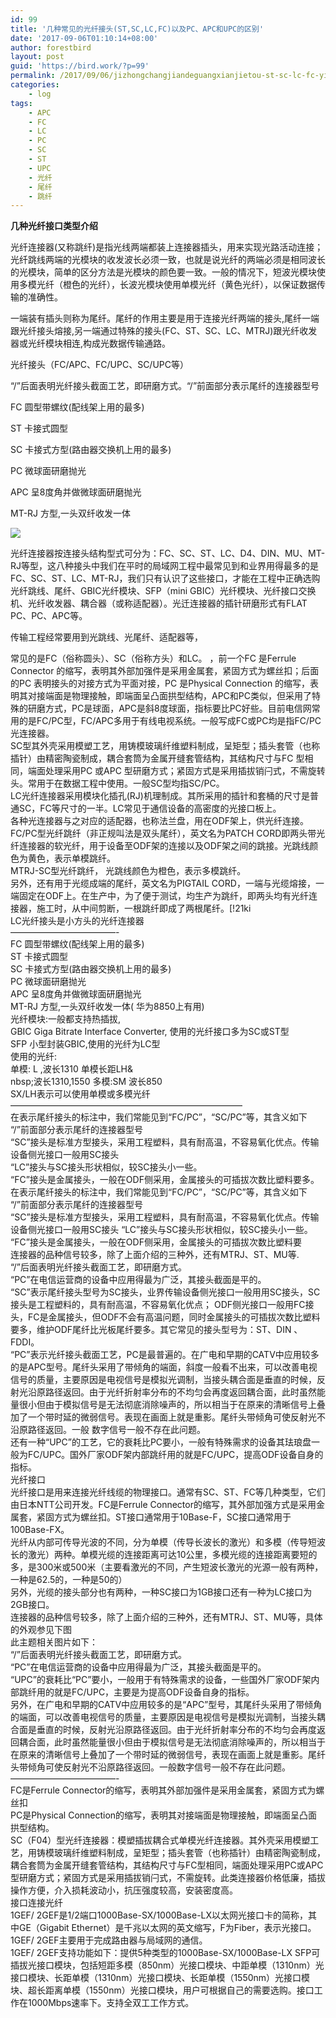 ```yaml
---
id: 99
title: '几种常见的光纤接头(ST,SC,LC,FC)以及PC、APC和UPC的区别'
date: '2017-09-06T01:10:14+08:00'
author: forestbird
layout: post
guid: 'https://bird.work/?p=99'
permalink: /2017/09/06/jizhongchangjiandeguangxianjietou-st-sc-lc-fc-yijipcapcheupcdequbie/
categories:
    - log
tags:
    - APC
    - FC
    - LC
    - PC
    - SC
    - ST
    - UPC
    - 光纤
    - 尾纤
    - 跳纤
---
```


 **几种光纤接口类型介绍**

 光纤连接器(又称跳纤)是指光线两端都装上连接器插头，用来实现光路活动连接；光纤跳线两端的光模块的收发波长必须一致，也就是说光纤的两端必须是相同波长的光模块，简单的区分方法是光模块的颜色要一致。一般的情况下，短波光模块使用多模光纤（橙色的光纤），长波光模块使用单模光纤（黄色光纤），以保证数据传输的准确性。

一端装有插头则称为尾纤。尾纤的作用主要是用于连接光纤两端的接头,尾纤一端跟光纤接头熔接,另一端通过特殊的接头(FC、ST、SC、LC、MTRJ)跟光纤收发器或光纤模块相连,构成光数据传输通路。

 光纤接头（FC/APC、FC/UPC、SC/UPC等）

“/”后面表明光纤接头截面工艺，即研磨方式。“/”前面部分表示尾纤的连接器型号

 FC 圆型带螺纹(配线架上用的最多)

 ST 卡接式圆型

 SC 卡接式方型(路由器交换机上用的最多)

 PC 微球面研磨抛光

 APC 呈8度角并做微球面研磨抛光

MT-RJ 方型,一头双纤收发一体

 ![](http://www.zhaoweifeng.cn/blog/plugin/windsphoto/photofile/20179/20179517126101.jpg)

光纤连接器按连接头结构型式可分为：FC、SC、ST、LC、D4、DIN、MU、MT-RJ等型，这八种接头中我们在平时的局域网工程中最常见到和业界用得最多的是FC、SC、ST、LC、MT-RJ，我们只有认识了这些接口，才能在工程中正确选购光纤跳线、尾纤、GBIC光纤模块、SFP（mini GBIC）光纤模块、光纤接口交换机、光纤收发器、耦合器（或称适配器）。光迁连接器的插针研磨形式有FLAT PC、PC、APC等。  
  
传输工程经常要用到光跳线、光尾纤、适配器等，  
  
常见的是FC（俗称圆头）、SC（俗称方头）和LC。 ，前一个FC 是Ferrule Connector 的缩写，表明其外部加强件是采用金属套，紧固方式为螺丝扣；后面的PC 表明接头的对接方式为平面对接，PC 是Physical Connection 的缩写，表明其对接端面是物理接触，即端面呈凸面拱型结构，APC和PC类似，但采用了特殊的研磨方式，PC是球面，APC是斜8度球面，指标要比PC好些。目前电信网常用的是FC/PC型，FC/APC多用于有线电视系统。一般写成FC或PC均是指FC/PC光连接器。   
SC型其外壳采用模塑工艺，用铸模玻璃纤维塑料制成，呈矩型；插头套管（也称插针）由精密陶瓷制成，耦合套筒为金属开缝套管结构，其结构尺寸与FC 型相同，端面处理采用PC 或APC 型研磨方式；紧固方式是采用插拔销闩式，不需旋转头。常用于在数据工程中使用。一般SC型均指SC/PC。   
LC光纤连接器采用模块化插孔(RJ)机理制成。其所采用的插针和套桶的尺寸是普通SC，FC等尺寸的一半。LC常见于通信设备的高密度的光接口板上。   
各种光连接器与之对应的适配器，也称法兰盘，用在ODF架上，供光纤连接。   
FC/PC型光纤跳纤（非正规叫法是双头尾纤），英文名为PATCH CORD即两头带光纤连接器的软光纤，用于设备至ODF架的连接以及ODF架之间的跳接。光跳线颜色为黄色，表示单模跳纤。   
MTRJ-SC型光纤跳纤， 光跳线颜色为橙色，表示多模跳纤。   
另外，还有用于光缆成端的尾纤，英文名为PIGTAIL CORD，一端与光缆熔接，一端固定在ODF上。在生产中，为了便于测试，均生产为跳纤，即两头均有光纤连接器，施工时，从中间剪断，一根跳纤即成了两根尾纤。\[!21ki   
LC光纤接头是小方头的光纤连接器   
————————————-   
FC 圆型带螺纹(配线架上用的最多)   
ST 卡接式圆型   
SC 卡接式方型(路由器交换机上用的最多)   
PC 微球面研磨抛光   
APC 呈8度角并做微球面研磨抛光   
MT-RJ 方型,一头双纤收发一体( 华为8850上有用)   
光纤模块:一般都支持热插拔,   
GBIC Giga Bitrate Interface Converter, 使用的光纤接口多为SC或ST型   
SFP 小型封装GBIC,使用的光纤为LC型   
使用的光纤:   
单模: L ,波长1310 单模长距LH&amp;  
nbsp;波长1310,1550 多模:SM 波长850   
SX/LH表示可以使用单模或多模光纤   
——————————————————————————–   
 在表示尾纤接头的标注中，我们常能见到“FC/PC”，“SC/PC”等，其含义如下   
“/”前面部分表示尾纤的连接器型号   
 “SC”接头是标准方型接头，采用工程塑料，具有耐高温，不容易氧化优点。传输设备侧光接口一般用SC接头   
“LC”接头与SC接头形状相似，较SC接头小一些。   
“FC”接头是金属接头，一般在ODF侧采用，金属接头的可插拔次数比塑料要多。   
在表示尾纤接头的标注中，我们常能见到“FC/PC”，“SC/PC”等，其含义如下   
“/”前面部分表示尾纤的连接器型号   
“SC”接头是标准方型接头，采用工程塑料，具有耐高温，不容易氧化优点。传输设备侧光接口一般用SC接头 “LC”接头与SC接头形状相似，较SC接头小一些。   
“FC”接头是金属接头，一般在ODF侧采用，金属接头的可插拔次数比塑料要   
连接器的品种信号较多，除了上面介绍的三种外，还有MTRJ、ST、MU等.   
“/”后面表明光纤接头截面工艺，即研磨方式。   
“PC”在电信运营商的设备中应用得最为广泛，其接头截面是平的。   
“SC”表示尾纤接头型号为SC接头，业界传输设备侧光接口一般用用SC接头，SC接头是工程塑料的，具有耐高温，不容易氧化优点； ODF侧光接口一般用FC接头，FC是金属接头，但ODF不会有高温问题，同时金属接头的可插拔次数比塑料要多，维护ODF尾纤比光板尾纤要多。其它常见的接头型号为：ST、DIN 、FDDI。   
“PC”表示光纤接头截面工艺，PC是最普遍的。在广电和早期的CATV中应用较多的是APC型号。尾纤头采用了带倾角的端面，斜度一般看不出来，可以改善电视信号的质量，主要原因是电视信号是模拟光调制，当接头耦合面是垂直的时候，反射光沿原路径返回。由于光纤折射率分布的不均匀会再度返回耦合面，此时虽然能量很小但由于模拟信号是无法彻底消除噪声的，所以相当于在原来的清晰信号上叠加了一个带时延的微弱信号。表现在画面上就是重影。尾纤头带倾角可使反射光不沿原路径返回。一般 数字信号一般不存在此问题。   
还有一种“UPC”的工艺，它的衰耗比PC要小，一般有特殊需求的设备其珐琅盘一般为FC/UPC。国外厂家ODF架内部跳纤用的就是FC/UPC，提高ODF设备自身的指标。   
光纤接口   
光纤接口是用来连接光纤线缆的物理接口。通常有SC、ST、FC等几种类型，它们由日本NTT公司开发。FC是Ferrule Connector的缩写，其外部加强方式是采用金属套，紧固方式为螺丝扣。ST接口通常用于10Base-F，SC接口通常用于100Base-FX。   
光纤从内部可传导光波的不同，分为单模（传导长波长的激光）和多模（传导短波长的激光）两种。单模光缆的连接距离可达10公里，多模光缆的连接距离要短的多，是300米或500米（主要看激光的不同，产生短波长激光的光源一般有两种，一种是62.5的，一种是50的）   
另外，光缆的接头部分也有两种，一种SC接口为1GB接口还有一种为LC接口为2GB接口。   
连接器的品种信号较多，除了上面介绍的三种外，还有MTRJ、ST、MU等，具体的外观参见下图   
此主题相关图片如下：   
 “/”后面表明光纤接头截面工艺，即研磨方式。   
 “PC”在电信运营商的设备中应用得最为广泛，其接头截面是平的。   
“UPC”的衰耗比“PC”要小，一般用于有特殊需求的设备，一些国外厂家ODF架内部跳纤用的就是FC/UPC，主要是为提高ODF设备自身的指标。   
另外，在广电和早期的CATV中应用较多的是“APC”型号，其尾纤头采用了带倾角的端面，可以改善电视信号的质量，主要原因是电视信号是模拟光调制，当接头耦合面是垂直的时候，反射光沿原路径返回。由于光纤折射率分布的不均匀会再度返回耦合面，此时虽然能量很小但由于模拟信号是无法彻底消除噪声的，所以相当于在原来的清晰信号上叠加了一个带时延的微弱信号，表现在画面上就是重影。尾纤头带倾角可使反射光不沿原路径返回。一般数字信号一般不存在此问题。   
————————————-   
FC是Ferrule Connector的缩写，表明其外部加强件是采用金属套，紧固方式为螺丝扣   
PC是Physical Connection的缩写，表明其对接端面是物理接触，即端面呈凸面拱型结构。   
SC（F04）型光纤连接器：模塑插拔耦合式单模光纤连接器。其外壳采用模塑工艺，用铸模玻璃纤维塑料制成，呈矩型；插头套管（也称插针）由精密陶瓷制成，耦合套筒为金属开缝套管结构，其结构尺寸与FC型相同，端面处理采用PC或APC型研磨方式；紧固方式是采用插拔销闩式，不需旋转。此类连接器价格低廉，插拔操作方便，介入损耗波动小，抗压强度较高，安装密度高。   
接口连接光纤   
1GEF/ 2GEF是1/2端口1000Base-SX/1000Base-LX以太网光接口卡的简称，其中GE（Gigabit Ethernet）是千兆以太网的英文缩写，F为Fiber，表示光接口。1GEF/ 2GEF主要用于完成路由器与局域网的通信。   
1GEF/ 2GEF支持功能如下：提供5种类型的1000Base-SX/1000Base-LX SFP可插拔光接口模块，包括短距多模（850nm）光接口模块、中距单模（1310nm）光接口模块、长距单模（1310nm）光接口模块、长距单模（1550nm）光接口模块、超长距离单模（1550nm）光接口模块，用户可根据自己的需要选购。接口工作在1000Mbps速率下。支持全双工工作方式。